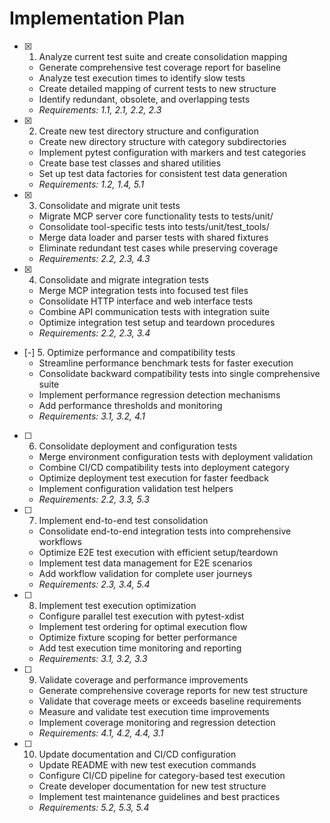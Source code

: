# Implementation Plan

- [x] 1. Analyze current test suite and create consolidation mapping
  - Generate comprehensive test coverage report for baseline
  - Analyze test execution times to identify slow tests
  - Create detailed mapping of current tests to new structure
  - Identify redundant, obsolete, and overlapping tests
  - _Requirements: 1.1, 2.1, 2.2, 2.3_

- [x] 2. Create new test directory structure and configuration
  - Create new directory structure with category subdirectories
  - Implement pytest configuration with markers and test categories
  - Create base test classes and shared utilities
  - Set up test data factories for consistent test data generation
  - _Requirements: 1.2, 1.4, 5.1_

- [x] 3. Consolidate and migrate unit tests
  - Migrate MCP server core functionality tests to tests/unit/
  - Consolidate tool-specific tests into tests/unit/test_tools/
  - Merge data loader and parser tests with shared fixtures
  - Eliminate redundant test cases while preserving coverage
  - _Requirements: 2.2, 2.3, 4.3_

- [x] 4. Consolidate and migrate integration tests
  - Merge MCP integration tests into focused test files
  - Consolidate HTTP interface and web interface tests
  - Combine API communication tests with integration suite
  - Optimize integration test setup and teardown procedures
  - _Requirements: 2.2, 2.3, 3.4_

- [-] 5. Optimize performance and compatibility tests
  - Streamline performance benchmark tests for faster execution
  - Consolidate backward compatibility tests into single comprehensive suite
  - Implement performance regression detection mechanisms
  - Add performance thresholds and monitoring
  - _Requirements: 3.1, 3.2, 4.1_

- [ ] 6. Consolidate deployment and configuration tests
  - Merge environment configuration tests with deployment validation
  - Combine CI/CD compatibility tests into deployment category
  - Optimize deployment test execution for faster feedback
  - Implement configuration validation test helpers
  - _Requirements: 2.2, 3.3, 5.3_

- [ ] 7. Implement end-to-end test consolidation
  - Consolidate end-to-end integration tests into comprehensive workflows
  - Optimize E2E test execution with efficient setup/teardown
  - Implement test data management for E2E scenarios
  - Add workflow validation for complete user journeys
  - _Requirements: 2.3, 3.4, 5.4_

- [ ] 8. Implement test execution optimization
  - Configure parallel test execution with pytest-xdist
  - Implement test ordering for optimal execution flow
  - Optimize fixture scoping for better performance
  - Add test execution time monitoring and reporting
  - _Requirements: 3.1, 3.2, 3.3_

- [ ] 9. Validate coverage and performance improvements
  - Generate comprehensive coverage reports for new test structure
  - Validate that coverage meets or exceeds baseline requirements
  - Measure and validate test execution time improvements
  - Implement coverage monitoring and regression detection
  - _Requirements: 4.1, 4.2, 4.4, 3.1_

- [ ] 10. Update documentation and CI/CD configuration
  - Update README with new test execution commands
  - Configure CI/CD pipeline for category-based test execution
  - Create developer documentation for new test structure
  - Implement test maintenance guidelines and best practices
  - _Requirements: 5.2, 5.3, 5.4_